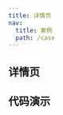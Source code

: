 ```yaml
---
title: 详情页
nav:
  title: 案例
  path: /case
---
```


## 详情页

## 代码演示

<code src="./__fixtures__/detail-1.tsx"></code>
